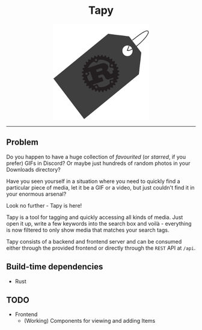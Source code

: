 <div align="center">
    <h1> Tapy </h1>
    <img src="./assets/logo.png" alt="logo" width="256" height="256">
</div>

---

## Problem

Do you happen to have a huge collection of *favourited* (or *starred*, if you prefer) GIFs in Discord? Or maybe just hundreds of random photos in your Downloads directory?

Have you seen yourself in a situation where you need to quickly find a particular piece of media, let it be a GIF or a video, but just couldn't find it in your enormous arsenal?

Look no further - Tapy is here!

Tapy is a tool for tagging and quickly accessing all kinds of media. Just open it up, write a few keywords into the search box and voilà - everything is now filtered to only show media that matches your search tags.

Tapy consists of a backend and frontend server and can be consumed either through the provided frontend or directly through the `REST` API at `/api`.

## Build-time dependencies

- Rust

## TODO

- Frontend
    - (Working) Components for viewing and adding Items
